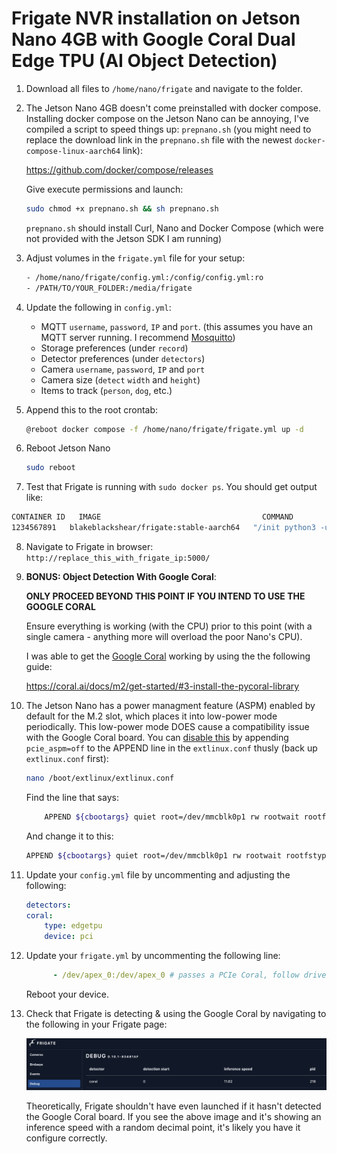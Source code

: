 # Frigate NVR installation on Jetson Nano 4GB with Google Coral Dual Edge TPU (AI Object Detection)

1. Download all files to  `/home/nano/frigate` and navigate to the folder.

2. The Jetson Nano 4GB doesn't come preinstalled with docker compose. Installing docker compose on the Jetson Nano can be annoying, I've compiled a script to speed things up:  `prepnano.sh` (you might need to replace the download link in the `prepnano.sh` file with the newest `docker-compose-linux-aarch64` link): 

    https://github.com/docker/compose/releases

    Give execute permissions and launch:
    ```bash
    sudo chmod +x prepnano.sh && sh prepnano.sh
    ```

    `prepnano.sh` should install Curl, Nano and Docker Compose (which were not provided with the Jetson SDK I am running)

3. Adjust volumes in the `frigate.yml` file for your setup:
    ```bash       
    - /home/nano/frigate/config.yml:/config/config.yml:ro
    - /PATH/TO/YOUR_FOLDER:/media/frigate
    ```

4. Update the following in `config.yml`:
    *  MQTT `username`, `password`, `IP` and `port`. (this assumes you have an MQTT server running. I recommend [Mosquitto](https://mosquitto.org/))
    * Storage preferences (under `record`)
    * Detector preferences (under `detectors`)
    * Camera `username`, `password`, `IP` and `port`
    * Camera size (`detect` `width` and `height`)
    * Items to track (`person`, `dog`, etc.)


5. Append this to the root crontab:
    ```bash
    @reboot docker compose -f /home/nano/frigate/frigate.yml up -d
    ```
6. Reboot Jetson Nano
    ```bash
    sudo reboot
    ```

7. Test that Frigate is running with `sudo docker ps`. You should get output like: 

```bash
CONTAINER ID   IMAGE                                    COMMAND                  CREATED             STATUS         PORTS                                                                                  NAMES
1234567891   blakeblackshear/frigate:stable-aarch64   "/init python3 -u -m…"   About an hour ago   Up 3 minutes   0.0.0.0:1935->1935/tcp, :::1935->1935/tcp, 0.0.0.0:5000->5000/tcp, :::5000->5000/tcp   frigate
```

8. Navigate to Frigate in browser: `http://replace_this_with_frigate_ip:5000/`

9. **BONUS: Object Detection With Google Coral**:
    
    **ONLY PROCEED BEYOND THIS POINT IF YOU INTEND TO USE THE GOOGLE CORAL** 

    Ensure everything is working (with the CPU) prior to this point (with a single camera - anything more will overload the poor Nano's CPU). 
    
   I was able to get the [Google Coral](https://coral.ai/products/m2-accelerator-dual-edgetpu/) working by using the the following guide:

    https://coral.ai/docs/m2/get-started/#3-install-the-pycoral-library

10. The Jetson Nano has a power managment feature (ASPM) enabled by default for the M.2 slot, which places it into low-power mode periodically. This low-power mode DOES cause a compatibility issue with the Google Coral board. You can [disable this](https://github.com/google-coral/edgetpu/issues/96#issuecomment-616566015) by appending  `pcie_aspm=off` to the APPEND line in the `extlinux.conf` thusly (back up `extlinux.conf` first):

    ```bash
    nano /boot/extlinux/extlinux.conf
    ```

    Find the line that says:

    ```bash
        APPEND ${cbootargs} quiet root=/dev/mmcblk0p1 rw rootwait rootfstype=ext4 console$
    ```

    And change it to this:

    ```bash
    APPEND ${cbootargs} quiet root=/dev/mmcblk0p1 rw rootwait rootfstype=ext4 console$ pcie_aspm=off
    ```

11. Update your `config.yml` file by uncommenting and adjusting the following:
    ```yml
    detectors:
    coral:
        type: edgetpu
        device: pci
    ```
12. Update your `frigate.yml` by uncommenting the following line:

    ```yml
          - /dev/apex_0:/dev/apex_0 # passes a PCIe Coral, follow driver instructions here https://coral.ai/docs/m2/get-started/#2a-on-linux

    ```
    Reboot your device. 

13. Check that Frigate is detecting & using the Google Coral by navigating to the following in your Frigate page:

    ![coral_image](./assets/coral.png)

    Theoretically, Frigate shouldn't have even launched if it hasn't detected the Google Coral board. If you see the above image and it's showing an inference speed with a random decimal point, it's likely you have it configure correctly.